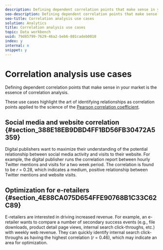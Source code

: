 ```yaml
---
description: Defining dependent correlation points that make sense in your market is the essence of correlation analysis.
seo-description: Defining dependent correlation points that make sense in your market is the essence of correlation analysis.
seo-title: Correlation analysis use cases
solution: Analytics
title: Correlation analysis use cases
topic: Data workbench
uuid: 79d85799-7629-46a2-beb6-801cadeb0010
index: y
internal: n
snippet: y
---
```


# Correlation analysis use cases

Defining dependent correlation points that make sense in your market is the essence of correlation analysis.

These use cases highlight the art of identifying relationships as correlation points applied to the science of the [Pearson correlation coefficient](../../c-analysis-vis/c-correlation-analysis/c-correlation-pearsons.md#concept_5996CB8C89FD4DF5B47B7318E7A1D29C).

## Social media and website correlation {#section_388E18EB9DBD4FF1BD56FB30472A5359}

Digital publishers want to maximize their understanding of the potential relationship between social media activity and visits to their website. For example, the digital publisher runs the correlation report between hourly Twitter mentions and visits for a two week period. The correlation is found to be *r* = 0.28, which indicates a medium, positive relationship between Twitter mentions and website visits.

## Optimization for e-retailers {#section_4E88CA075D654FFE90768B1C33C62C89}

E-retailers are interested in driving increased revenue. For example, an e-retailer wants to compare a number of secondary success events (e.g., file downloads, product detail page views, internal search click-throughs, etc.) with weekly web revenue. They can quickly identify internal search click-throughs as having the highest correlation (*r* = 0.46), which may indicate an area for optimization. 
